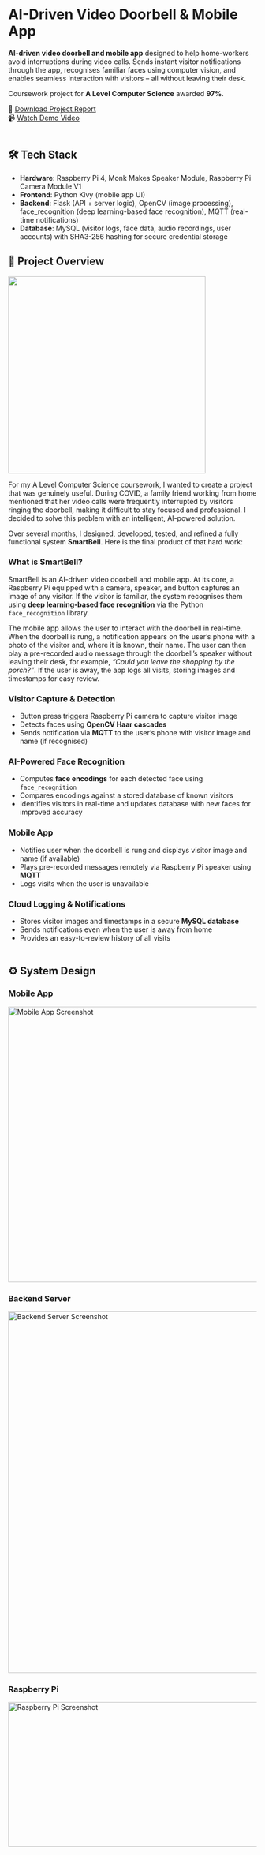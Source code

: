 # AI-Driven Video Doorbell & Mobile App

**AI-driven video doorbell and mobile app** designed to help home-workers avoid interruptions during video calls. Sends instant visitor notifications through the app, recognises familiar faces using computer vision, and enables seamless interaction with visitors – all without leaving their desk.

Coursework project for **A Level Computer Science** awarded **97%**.  

📄 [Download Project Report](https://orlandoalexander.wordpress.com/wp-content/uploads/2022/10/smartbell-report.docx)<br>
📹 [Watch Demo Video ](https://www.youtube.com/watch?v=hvcWZEq3k6o)<br><br>


## 🛠 Tech Stack

- **Hardware**: Raspberry Pi 4, Monk Makes Speaker Module, Raspberry Pi Camera Module V1
- **Frontend**: Python Kivy (mobile app UI)  
- **Backend**: Flask (API + server logic), OpenCV (image processing), face_recognition (deep learning-based face recognition), MQTT (real-time notifications)
- **Database**: MySQL (visitor logs, face data, audio recordings, user accounts) with SHA3-256 hashing for secure credential storage  

## 📝 Project Overview

<img src="https://github.com/user-attachments/assets/78e77887-d6a0-4880-acc7-e297c0ba0bf7" width="400">

For my A Level Computer Science coursework, I wanted to create a project that was genuinely useful. During COVID, a family friend working from home mentioned that her video calls were frequently interrupted by visitors ringing the doorbell, making it difficult to stay focused and professional. I decided to solve this problem with an intelligent, AI-powered solution.  

Over several months, I designed, developed, tested, and refined a fully functional system **SmartBell**. Here is the final product of that hard work:

### What is SmartBell?

SmartBell is an AI-driven video doorbell and mobile app. At its core, a Raspberry Pi equipped with a camera, speaker, and button captures an image of any visitor. If the visitor is familiar, the system recognises them using **deep learning-based face recognition** via the Python `face_recognition` library.  

The mobile app allows the user to interact with the doorbell in real-time. When the doorbell is rung, a notification appears on the user’s phone with a photo of the visitor and, where it is known, their name. The user can then play a pre-recorded audio message through the doorbell’s speaker without leaving their desk, for example, *“Could you leave the shopping by the porch?”*. If the user is away, the app logs all visits, storing images and timestamps for easy review.


### Visitor Capture & Detection
- Button press triggers Raspberry Pi camera to capture visitor image  
- Detects faces using **OpenCV Haar cascades**
- Sends notification via **MQTT** to the user’s phone with visitor image and name (if recognised)  

### AI-Powered Face Recognition
- Computes **face encodings** for each detected face using `face_recognition`  
- Compares encodings against a stored database of known visitors  
- Identifies visitors in real-time and updates database with new faces for improved accuracy  

### Mobile App 
- Notifies user when the doorbell is rung and displays visitor image and name (if available)  
- Plays pre-recorded messages remotely via Raspberry Pi speaker using **MQTT**
- Logs visits when the user is unavailable  

### Cloud Logging & Notifications
- Stores visitor images and timestamps in a secure **MySQL database**
- Sends notifications even when the user is away from home  
- Provides an easy-to-review history of all visits<br><br>

## ⚙️ System Design

### Mobile App
<img width="708" height="559" alt="Mobile App Screenshot" src="https://github.com/user-attachments/assets/25f52962-6f74-4fb4-bddc-81452e23cd09" />

### Backend Server
<img width="607" height="733" alt="Backend Server Screenshot" src="https://github.com/user-attachments/assets/f62c6ccd-010c-498e-819b-58c3e6431137" />

### Raspberry Pi
<img width="764" height="294" alt="Raspberry Pi Screenshot" src="https://github.com/user-attachments/assets/430a3b4b-56ce-46c2-93c0-4ba8a3f84f16" />

